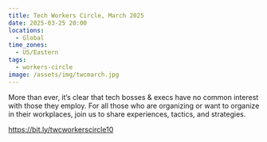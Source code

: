 ```yaml
---
title: Tech Workers Circle, March 2025
date: 2025-03-25 20:00
locations:
  - Global
time_zones:
  - US/Eastern
tags:
  - workers-circle
image: /assets/img/twcmarch.jpg
---
```

More than ever, it’s clear that tech bosses & execs have no common interest with those they employ. For all those who are organizing or want to organize in their workplaces, join us to share experiences, tactics, and strategies.


<https://bit.ly/twcworkerscircle10>
